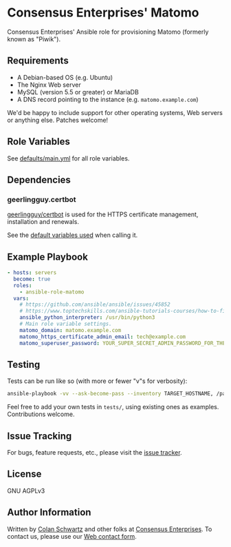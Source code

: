Consensus Enterprises' Matomo
=============================

Consensus Enterprises' Ansible role for provisioning Matomo (formerly known as "Piwik").

Requirements
------------

* A Debian-based OS (e.g. Ubuntu)
* The Nginx Web server
* MySQL (version 5.5 or greater) or MariaDB
* A DNS record pointing to the instance (e.g. `matomo.example.com`)

We'd be happy to include support for other operating systems, Web servers or anything else.  Patches welcome!

Role Variables
--------------

See [defaults/main.yml](https://gitlab.com/consensus.enterprises/ansible-roles/ansible-role-matomo/blob/master/defaults/main.yml) for all role variables.

Dependencies
------------

### geerlingguy.certbot

[geerlingguy/certbot](https://galaxy.ansible.com/geerlingguy/certbot) is used for the HTTPS certificate management, installation and renewals.

See the [default variables used](https://gitlab.com/consensus.enterprises/ansible-roles/ansible-role-matomo/blob/master/tasks/get-https-certificate.yml) when calling it.

Example Playbook
----------------

```yaml
- hosts: servers
  become: true
  roles:
    - ansible-role-matomo
  vars:
    # https://github.com/ansible/ansible/issues/45852
    # https://www.toptechskills.com/ansible-tutorials-courses/how-to-fix-usr-bin-python-not-found-error-tutorial/
    ansible_python_interpreter: /usr/bin/python3
    # Main role variable settings.
    matomo_domain: matomo.example.com
    matomo_https_certificate_admin_email: tech@example.com
    matomo_superuser_password: YOUR_SUPER_SECRET_ADMIN_PASSWORD_FOR_THE_WEB_UI
```

Testing
-------

Tests can be run like so (with more or fewer "v"s for verbosity):

```sh
ansible-playbook -vv --ask-become-pass --inventory TARGET_HOSTNAME, /path/to/this/role/tests/TEST_NAME.yml
```

Feel free to add your own tests in `tests/`, using existing ones as examples.  Contributions welcome.

Issue Tracking
--------------

For bugs, feature requests, etc., please visit the [issue tracker](https://gitlab.com/consensus.enterprises/ansible-roles/ansible-role-matomo/-/boards).

License
-------

GNU AGPLv3

Author Information
------------------

Written by [Colan Schwartz](https://consensus.enterprises/team/colan/) and other folks at [Consensus Enterprises](https://consensus.enterprises/).  To contact us, please use our [Web contact form](https://consensus.enterprises/#contact).
